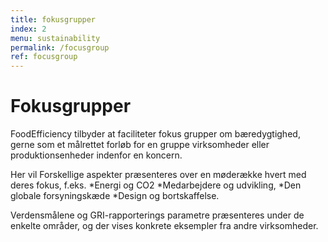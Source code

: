 ```yaml
---
title: fokusgrupper
index: 2
menu: sustainability
permalink: /focusgroup
ref: focusgroup 
---
```

# Fokusgrupper
FoodEfficiency tilbyder at faciliteter fokus grupper om bæredygtighed, gerne som et målrettet forløb for en gruppe virksomheder eller produktionsenheder indenfor en koncern. 

Her vil Forskellige aspekter præsenteres over en møderække hvert med deres fokus, f.eks. 
*Energi og CO2
*Medarbejdere og udvikling, 
*Den globale forsyningskæde
*Design og bortskaffelse. 

Verdensmålene og GRI-rapporterings parametre præsenteres under de enkelte områder, og der vises konkrete eksempler fra andre virksomheder.

